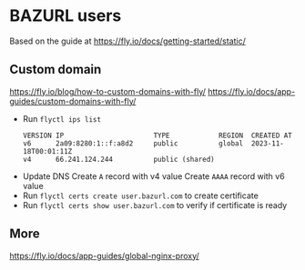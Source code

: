 # BAZURL users

Based on the guide at https://fly.io/docs/getting-started/static/

## Custom domain

https://fly.io/blog/how-to-custom-domains-with-fly/
https://fly.io/docs/app-guides/custom-domains-with-fly/

* Run `flyctl ips list` 
  ```
  VERSION IP                      TYPE            REGION  CREATED AT           
  v6      2a09:8280:1::f:a8d2     public          global  2023-11-18T00:01:11Z
  v4      66.241.124.244          public (shared) 
  ``` 
* Update DNS
  Create `A` record with v4 value
  Create `AAAA` record with v6 value
* Run `flyctl certs create user.bazurl.com` to create certificate
* Run `flyctl certs show user.bazurl.com` to verify if certificate is ready

## More
https://fly.io/docs/app-guides/global-nginx-proxy/
